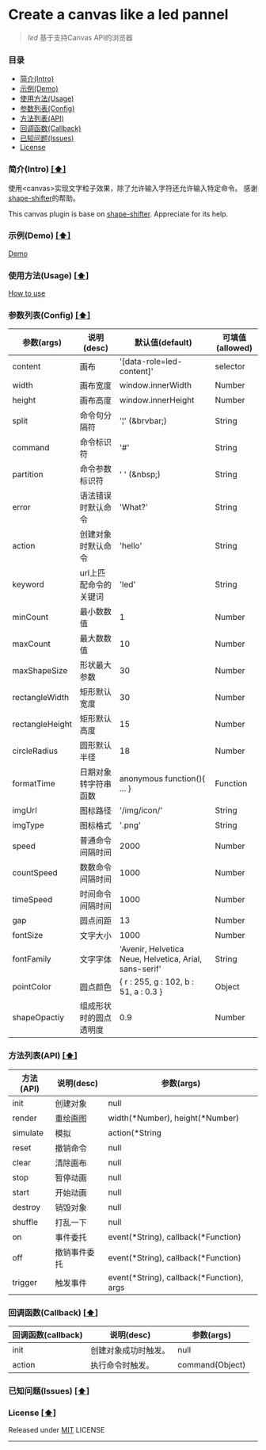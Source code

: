 # Create a canvas like a led pannel

> *led* 基于支持Canvas API的浏览器

### <a name="top"></a>目录
* [简介(Intro)](#intro)
* [示例(Demo)](#demo)
* [使用方法(Usage)](#usage)
* [参数列表(Config)](#config)
* [方法列表(API)](#api)
* [回调函数(Callback)](#callback)
* [已知问题(Issues)](#known-issues)
* [License](#license)

### <a name="intro"></a>简介(Intro) [[⬆]](#top)
使用&lt;canvas&gt;实现文字粒子效果，除了允许输入字符还允许输入特定命令。
感谢[shape-shifter]的帮助。

This canvas plugin is base on [shape-shifter]. Appreciate for its help.

### <a name="demo"></a>示例(Demo) [[⬆]](#top)
[Demo]

### <a name="usage"></a>使用方法(Usage) [[⬆]](#top)
[How to use]

### <a name="config"></a>参数列表(Config) [[⬆]](#top)
|   参数(args)    |     说明(desc)     |          默认值(default)         | 可填值(allowed) |
|----------------|--------------------|---------------------------------|----------------|
| content        | 画布               | '[data-role=led-content]'        | selector      |
| width          | 画布宽度            | window.innerWidth               | Number        |
| height         | 画布高度            | window.innerHeight              | Number        |
| split          | 命令句分隔符         | '&brvbar;'  (&amp;brvbar;)     | String        |
| command        | 命令标识符          | '#'                             | String        |
| partition      | 命令参数标识符       | ' ' (&amp;nbsp;)                | String         |
| error          | 语法错误时默认命令    | 'What?'                         | String         |
| action         | 创建对象时默认命令    | 'hello'                         | String         |
| keyword        | url上匹配命令的关键词 | 'led'                           | String         |
| minCount       | 最小数数值           | 1                              | Number         |
| maxCount       | 最大数数值           | 10                             | Number         |
| maxShapeSize   | 形状最大参数         | 30                             | Number         |
| rectangleWidth | 矩形默认宽度         | 30                             | Number         |
| rectangleHeight| 矩形默认高度         | 15                             | Number         |
| circleRadius   | 圆形默认半径         | 18                             | Number         |
| formatTime     | 日期对象转字符串函数  | anonymous function(){ ... }     | Function      |
| imgUrl         | 图标路径            | '/img/icon/'                    | String         |
| imgType        | 图标格式            | '.png'                          | String         |
| speed          | 普通命令间隔时间      | 2000                            | Number         |
| countSpeed     | 数数命令间隔时间      | 1000                            | Number         |
| timeSpeed      | 时间命令间隔时间      | 1000                            | Number         |
| gap            | 圆点间距            | 13                               | Number         |
| fontSize       | 文字大小            | 1000                             | Number         |
| fontFamily     | 文字字体            | 'Avenir, Helvetica Neue, Helvetica, Arial, sans-serif'| String |
| pointColor     | 圆点颜色            | { r : 255, g : 102, b : 51, a : 0.3 }| Object     |
| shapeOpactiy   | 组成形状时的圆点透明度| 0.9                              | Number         |

### <a name="api"></a>方法列表(API) [[⬆]](#top)
| 方法(API) | 说明(desc)  | 参数(args) |
|----------|-------------|-----------|
| init     | 创建对象     | null |
| render   | 重绘画图     | width(\*Number), height(\*Number) |
| simulate | 模拟        | action(\*String|Array) |
| reset    | 撤销命令     | null |
| clear    | 清除画布     | null |
| stop     | 暂停动画     | null |
| start    | 开始动画     | null |
| destroy  | 销毁对象     | null |
| shuffle  | 打乱一下     | null |
| on       | 事件委托     | event(\*String), callback(\*Function) |
| off      | 撤销事件委托  | event(\*String), callback(\*Function) |
| trigger  | 触发事件     | event(\*String), callback(\*Function), args |


### <a name="callback"></a>回调函数(Callback) [[⬆]](#top)
| 回调函数(callback) |              说明(desc)              			| 参数(args) |
|-------------------|-----------------------------------------------|-----------|
| init   	     	| 创建对象成功时触发。                                 | null      |
| action    		| 执行命令时触发。                                    	| command(Object) |

### <a name="known-issues"></a>已知问题(Issues) [[⬆]](#top)

### <a name="license"></a>License [[⬆]](#top)
Released under [MIT] LICENSE

---
[shape-shifter]: https://github.com/kennethcachia/shape-shifter
[Demo]: https://lixinliang.github.io/led/1.html
[How to use]: https://lixinliang.github.io/led/2.html
[MIT]: http://rem.mit-license.org/